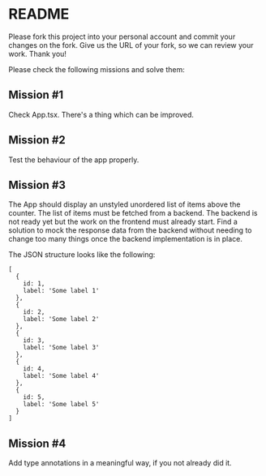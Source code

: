 # README

Please fork this project into your personal account and commit your changes on the fork. Give us the URL of your fork, so we can review your work. Thank you!

Please check the following missions and solve them:

## Mission #1

Check App.tsx. There's a thing which can be improved.

## Mission #2

Test the behaviour of the app properly.

## Mission #3

The App should display an unstyled unordered list of items above the counter. The list of items must be fetched from a backend. The backend is not ready yet but the work on the frontend must already start. Find a solution to mock the response data from the backend without needing to change too many things once the backend implementation is in place.

The JSON structure looks like the following:
```
[
  {
    id: 1,
    label: 'Some label 1'
  },
  {
    id: 2,
    label: 'Some label 2'
  },
  {
    id: 3,
    label: 'Some label 3'
  },
  {
    id: 4,
    label: 'Some label 4'
  },
  {
    id: 5,
    label: 'Some label 5'
  }
]
```

## Mission #4

Add type annotations in a meaningful way, if you not already did it.
